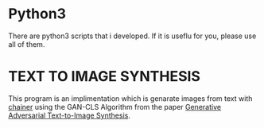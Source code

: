# Python3

There are python3 scripts that i developed.
If it is useflu for you, please use all of them.

# TEXT TO IMAGE SYNTHESIS

This program is an implimentation which is genarate images from text with [chainer][1] using the GAN-CLS Algorithm from the paper [Generative Adversarial Text-to-Image Synthesis][2].

[1]:https://tutorials.chainer.org/eg/
[2]:http://arxiv.org/abs/1605.05396
